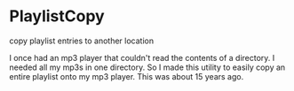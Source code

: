 # PlaylistCopy
copy playlist entries to another location

I once had an mp3 player that couldn't read the contents of a directory.
I needed all my mp3s in one directory.
So I made this utility to easily copy an entire playlist onto my mp3 player.
This was about 15 years ago.
